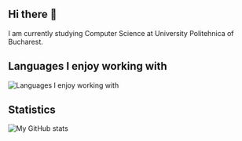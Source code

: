 ## Hi there 👋

I am currently studying Computer Science at University Politehnica of Bucharest.

## Languages I enjoy working with

![Languages I enjoy working with](https://github-readme-stats.vercel-sigma-five.app/api/top-langs/?username=calex257&langs_count=6&theme=onedark&hide_border=true&hide_title=true&custom_title=Languages%20I%20enjoy%20working%20with)

## Statistics

![My GitHub stats](https://github-readme-stats.vercel-sigma-five.app/api?username=calex257&show_icons=true&theme=onedark&show_icons=true&hide_border=true&hide_title=true&custom_title=My%20Github%20stats)

<!--
**calex257/calex257** is a ✨ _special_ ✨ repository because its `README.md` (this file) appears on your GitHub profile.

Here are some ideas to get you started:

- 🔭 I’m currently working on ...
- 🌱 I’m currently learning ...
- 👯 I’m looking to collaborate on ...
- 🤔 I’m looking for help with ...
- 💬 Ask me about ...
- 📫 How to reach me: ...
- 😄 Pronouns: ...
- ⚡ Fun fact: ...
-->
